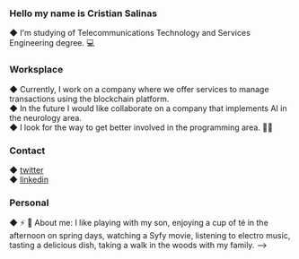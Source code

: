 ### Hello my name is Cristian Salinas 
◆ I'm studying of Telecommunications Technology and Services Engineering degree. 💻
<!--
[](https://github.com/CrisOUC/Captura de pantalla 2022-11-03 a las 23.04.47.png)
**CrisUOC/CrisUOC** is a ✨ _special_ ✨ repository because its `README.md` (this file) appears on your GitHub profile.-->
### Worksplace
◆ Currently, I work on a company where we offer services to manage transactions using the blockchain platform.     
◆ In the future I would like collaborate on a company that implements AI in the neurology area.        
◆ I look for the way to get better involved in the programming area. 👷‍♂️
### Contact
◆ [twitter](https://twitter.com/scris15)        
◆ [linkedin](https://www.linkedin.com/feed/)
### Personal

◆ ⚡ 💬 About me: I like playing with my son, enjoying a cup of té in the afternoon on spring days, watching a Syfy movie, listening to electro music, tasting a delicious dish, taking a walk in the woods with my family. 
-->

